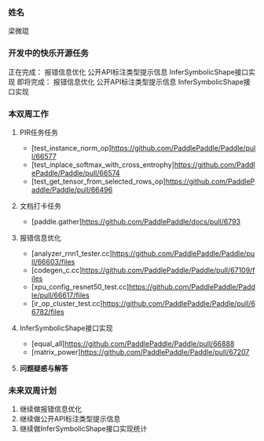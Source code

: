 ### 姓名

梁微琨

### 开发中的快乐开源任务
正在完成：
报错信息优化
公开API标注类型提示信息
InferSymbolicShape接口实现
即将完成：
报错信息优化
公开API标注类型提示信息
InferSymbolicShape接口实现

### 本双周工作

1. PIR任务任务 

   - [test_instance_norm_op]https://github.com/PaddlePaddle/Paddle/pull/66577
   - [test_inplace_softmax_with_cross_entrophy]https://github.com/PaddlePaddle/Paddle/pull/66574
   - [test_get_tensor_from_selected_rows_op]https://github.com/PaddlePaddle/Paddle/pull/66496

2. 文档打卡任务 

   - [paddle.gather]https://github.com/PaddlePaddle/docs/pull/6793

3. 报错信息优化

   - [analyzer_rnn1_tester.cc]https://github.com/PaddlePaddle/Paddle/pull/66603/files
   - [codegen_c.cc]https://github.com/PaddlePaddle/Paddle/pull/67109/files
   - [xpu_config_resnet50_test.cc]https://github.com/PaddlePaddle/Paddle/pull/66617/files
   - [ir_op_cluster_test.cc]https://github.com/PaddlePaddle/Paddle/pull/66782/files

4. InferSymbolicShape接口实现
   
   - [equal_all]https://github.com/PaddlePaddle/Paddle/pull/66888
   - [matrix_power]https://github.com/PaddlePaddle/Paddle/pull/67207

3. **问题疑惑与解答**

   
### 未来双周计划

1. 继续做报错信息优化
2. 继续做公开API标注类型提示信息
3. 继续做InferSymbolicShape接口实现统计
